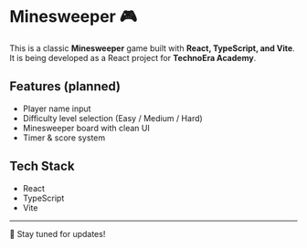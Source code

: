# Minesweeper 🎮

This is a classic **Minesweeper** game built with **React, TypeScript, and Vite**.  
It is being developed as a React project for **TechnoEra Academy**.  

## Features (planned)
- Player name input
- Difficulty level selection (Easy / Medium / Hard)
- Minesweeper board with clean UI
- Timer & score system

## Tech Stack
- React
- TypeScript
- Vite

---
🚀 Stay tuned for updates!
